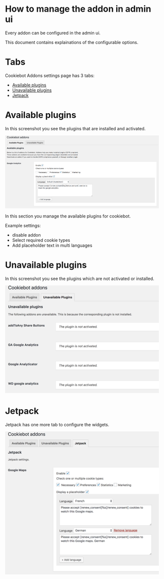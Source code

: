 # How to manage the addon in admin ui

Every addon can be configured in the admin ui.

This document contains explainations of the configurable options.

# Tabs

Cookiebot Addons settings page has 3 tabs:
- [Available plugins](#available-plugins)
- [Unavailable plugins](#unavailable-plugins)
- [Jetpack](#jetpack)

# Available plugins

In this screenshot you see the plugins that are installed and activated.

![available plugins][available-plugin]

In this section you manage the available plugins for cookiebot.

Example settings:
- disable addon
- Select required cookie types
- Add placeholder text in multi languages

# Unavailable plugins

In this screenshot you see the plugins which are not activated or installed.

![unavailable plugins][unavailable-plugin]

# Jetpack

Jetpack has one more tab to configure the widgets. 

![jetpack][jetpack]

[available-plugin]: assets/available-plugins.png
[unavailable-plugin]: assets/unavailable-plugins.png
[jetpack]: assets/jetpack.png